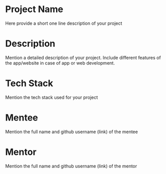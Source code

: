 
# Project Name
Here provide a short one line description of your project

# Description
Mention a detailed description of your project. Include different features of the app/website in case of app or web development.

# Tech Stack
Mention the tech stack used for your project

# Mentee
Mention the full name and github username (link) of the mentee

# Mentor
Mention the full name and github username (link) of the mentor
